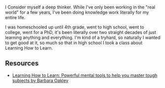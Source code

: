 I Consider myself a deep thinker. While I've only been working in the "real world" for a few years, I've been doing knowledge work literally for my entire life.

I was homeschooled up until 4th grade, went to high school, went to college, went for a PhD, it's been literally over two straight decades of just learning anything and everything. I'm kind of a tryhard, so naturally I wanted to get good at it, so much so that in high school I took a class about Learning How to Learn.

Resources
---
- [Learning How to Learn: Powerful mental tools to help you master tough subjects by Barbara Oakley](https://www.coursera.org/learn/learning-how-to-learn)


